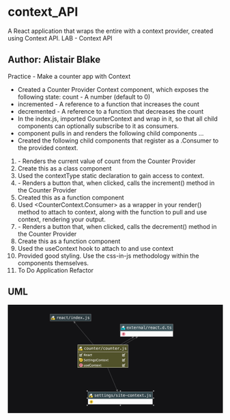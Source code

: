 # context_API
A React application that wraps the entire <App/> with a context provider, created using Context API. 
LAB - Context API

## Author: Alistair Blake

Practice - Make a counter app with Context

* Created a Counter Provider Context component, which exposes the following state:
count - A number (default to 0)
* incremented - A reference to a function that increases the count
* decremented - A reference to a function that decreases the count
* In the index.js, imported CounterContext and wrap <App /> in it, so that all child components can optionally 
subscribe to it as consumers.
* <App /> component pulls in and renders the following child components ...
* Created the following child components that register as a .Consumer to the provided context.
1. <Counter /> - Renders the current value of count from the Counter Provider
2. Create this as a class component
3. Used the contextType static declaration to gain access to context.
4. <Incrementer /> - Renders a button that, when clicked, calls the increment() method in the Counter Provider
5. Created this as a function component
6. Used <CounterContext.Consumer> as a wrapper in your render() method to attach to context, along with the function to pull and use context, rendering your output.
7. <Decrementer /> - Renders a button that, when clicked, calls the decrement() method in the Counter Provider
8. Create this as a function component
9. Used the useContext hook to attach to and use context
10. Provided good styling. Use the css-in-js methodology within the components themselves.
11. To Do Application Refactor

## UML
![](./assets/contextAPI.jpg)